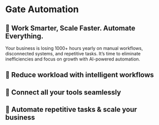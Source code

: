 # Gate Automation

## 🚀 Work Smarter, Scale Faster. Automate Everything.

Your business is losing 1000+ hours yearly on manual workflows, disconnected systems, and repetitive tasks. It’s time to eliminate inefficiencies and focus on growth with AI-powered automation.

## 🔹 Reduce workload with intelligent workflows
## 🔹 Connect all your tools seamlessly
## 🔹 Automate repetitive tasks & scale your business


